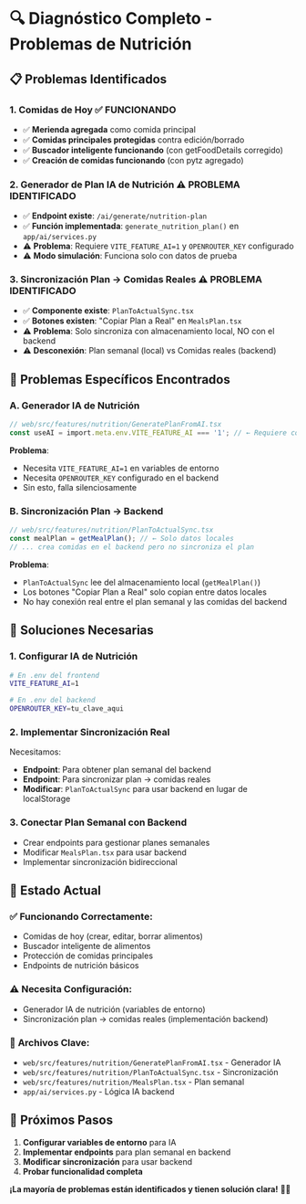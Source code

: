 # 🔍 Diagnóstico Completo - Problemas de Nutrición

## 📋 **Problemas Identificados**

### 1. **Comidas de Hoy** ✅ **FUNCIONANDO**
- ✅ **Merienda agregada** como comida principal
- ✅ **Comidas principales protegidas** contra edición/borrado
- ✅ **Buscador inteligente funcionando** (con getFoodDetails corregido)
- ✅ **Creación de comidas funcionando** (con pytz agregado)

### 2. **Generador de Plan IA de Nutrición** ⚠️ **PROBLEMA IDENTIFICADO**
- ✅ **Endpoint existe**: `/ai/generate/nutrition-plan`
- ✅ **Función implementada**: `generate_nutrition_plan()` en `app/ai/services.py`
- ⚠️ **Problema**: Requiere `VITE_FEATURE_AI=1` y `OPENROUTER_KEY` configurado
- ⚠️ **Modo simulación**: Funciona solo con datos de prueba

### 3. **Sincronización Plan → Comidas Reales** ⚠️ **PROBLEMA IDENTIFICADO**
- ✅ **Componente existe**: `PlanToActualSync.tsx`
- ✅ **Botones existen**: "Copiar Plan a Real" en `MealsPlan.tsx`
- ⚠️ **Problema**: Solo sincroniza con almacenamiento local, NO con el backend
- ⚠️ **Desconexión**: Plan semanal (local) vs Comidas reales (backend)

## 🔧 **Problemas Específicos Encontrados**

### **A. Generador IA de Nutrición**
```typescript
// web/src/features/nutrition/GeneratePlanFromAI.tsx
const useAI = import.meta.env.VITE_FEATURE_AI === '1'; // ← Requiere configuración
```

**Problema**: 
- Necesita `VITE_FEATURE_AI=1` en variables de entorno
- Necesita `OPENROUTER_KEY` configurado en el backend
- Sin esto, falla silenciosamente

### **B. Sincronización Plan → Backend**
```typescript
// web/src/features/nutrition/PlanToActualSync.tsx
const mealPlan = getMealPlan(); // ← Solo datos locales
// ... crea comidas en el backend pero no sincroniza el plan
```

**Problema**:
- `PlanToActualSync` lee del almacenamiento local (`getMealPlan()`)
- Los botones "Copiar Plan a Real" solo copian entre datos locales
- No hay conexión real entre el plan semanal y las comidas del backend

## 🎯 **Soluciones Necesarias**

### **1. Configurar IA de Nutrición**
```bash
# En .env del frontend
VITE_FEATURE_AI=1

# En .env del backend  
OPENROUTER_KEY=tu_clave_aqui
```

### **2. Implementar Sincronización Real**
Necesitamos:
- **Endpoint**: Para obtener plan semanal del backend
- **Endpoint**: Para sincronizar plan → comidas reales
- **Modificar**: `PlanToActualSync` para usar backend en lugar de localStorage

### **3. Conectar Plan Semanal con Backend**
- Crear endpoints para gestionar planes semanales
- Modificar `MealsPlan.tsx` para usar backend
- Implementar sincronización bidireccional

## 🚀 **Estado Actual**

### ✅ **Funcionando Correctamente**:
- Comidas de hoy (crear, editar, borrar alimentos)
- Buscador inteligente de alimentos
- Protección de comidas principales
- Endpoints de nutrición básicos

### ⚠️ **Necesita Configuración**:
- Generador IA de nutrición (variables de entorno)
- Sincronización plan → comidas reales (implementación backend)

### 🔧 **Archivos Clave**:
- `web/src/features/nutrition/GeneratePlanFromAI.tsx` - Generador IA
- `web/src/features/nutrition/PlanToActualSync.tsx` - Sincronización
- `web/src/features/nutrition/MealsPlan.tsx` - Plan semanal
- `app/ai/services.py` - Lógica IA backend

## 🎉 **Próximos Pasos**

1. **Configurar variables de entorno** para IA
2. **Implementar endpoints** para plan semanal en backend
3. **Modificar sincronización** para usar backend
4. **Probar funcionalidad completa**

**¡La mayoría de problemas están identificados y tienen solución clara!** 🔧✨
